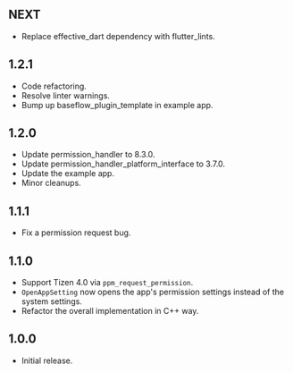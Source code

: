 ## NEXT

* Replace effective_dart dependency with flutter_lints.

## 1.2.1

* Code refactoring.
* Resolve linter warnings.
* Bump up baseflow_plugin_template in example app.

## 1.2.0

* Update permission_handler to 8.3.0.
* Update permission_handler_platform_interface to 3.7.0.
* Update the example app.
* Minor cleanups.

## 1.1.1

* Fix a permission request bug.

## 1.1.0

* Support Tizen 4.0 via `ppm_request_permission`.
* `OpenAppSetting` now opens the app's permission settings instead of the system settings.
* Refactor the overall implementation in C++ way.

## 1.0.0

* Initial release.
